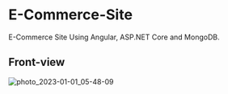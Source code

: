 # E-Commerce-Site
E-Commerce Site Using Angular, ASP.NET Core and MongoDB.


## Front-view

![photo_2023-01-01_05-48-09](https://user-images.githubusercontent.com/97569773/210158111-5597d7ac-da6a-4c6e-a9b4-cc490af498b7.jpg)
